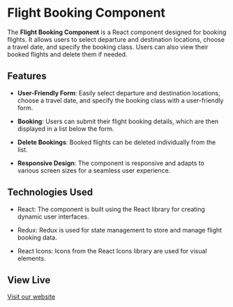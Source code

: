 # Flight Booking Component

The **Flight Booking Component** is a React component designed for booking flights. It allows users to select departure and destination locations, choose a travel date, and specify the booking class. Users can also view their booked flights and delete them if needed.

## Features

- **User-Friendly Form**: Easily select departure and destination locations, choose a travel date, and specify the booking class with a user-friendly form.

- **Booking**: Users can submit their flight booking details, which are then displayed in a list below the form.

- **Delete Bookings**: Booked flights can be deleted individually from the list.

- **Responsive Design**: The component is responsive and adapts to various screen sizes for a seamless user experience.

## Technologies Used

- React: The component is built using the React library for creating dynamic user interfaces.

- Redux: Redux is used for state management to store and manage flight booking data.

- React Icons: Icons from the React Icons library are used for visual elements.

## View Live 
[Visit our website](https://redux-flight-booking-1.netlify.app/)